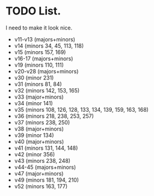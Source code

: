 # TODO List.
I need to make it look nice.
* v11-v13 (majors+minors)
* v14 (minors 34, 45, 113, 118)
* v15 (minors 157, 169)
* v16-17 (majors+minors)
* v19 (minors 110, 111)
* v20-v28 (majors+minors)
* v30 (minor 231)
* v31 (minors 81, 84)
* v32 (minors 142, 153, 165)
* v33 (major+minors)
* v34 (minor 141)
* v35 (minors 108, 126, 128, 133, 134, 139, 159, 163, 168)
* v36 (minors 218, 238, 253, 257)
* v37 (minors 238, 250)
* v38 (major+minors)
* v39 (minor 134)
* v40 (major+minors)
* v41 (minors 131, 144, 148)
* v42 (minor 356)
* v43 (minors 238, 248)
* v44-45 (majors+minors)
* v47 (major+minors)
* v49 (minors 181, 194, 210)
* v52 (minors 163, 177)

